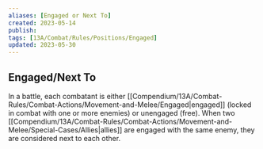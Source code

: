 ```yaml
---
aliases: [Engaged or Next To]
created: 2023-05-14
publish: 
tags: [13A/Combat/Rules/Positions/Engaged]
updated: 2023-05-30
---
```


## Engaged/Next To

In a battle, each combatant is either [[Compendium/13A/Combat-Rules/Combat-Actions/Movement-and-Melee/Engaged|engaged]] (locked in combat with one or more enemies) or unengaged (free). When two [[Compendium/13A/Combat-Rules/Combat-Actions/Movement-and-Melee/Special-Cases/Allies|allies]] are engaged with the same enemy, they are considered next to each other.